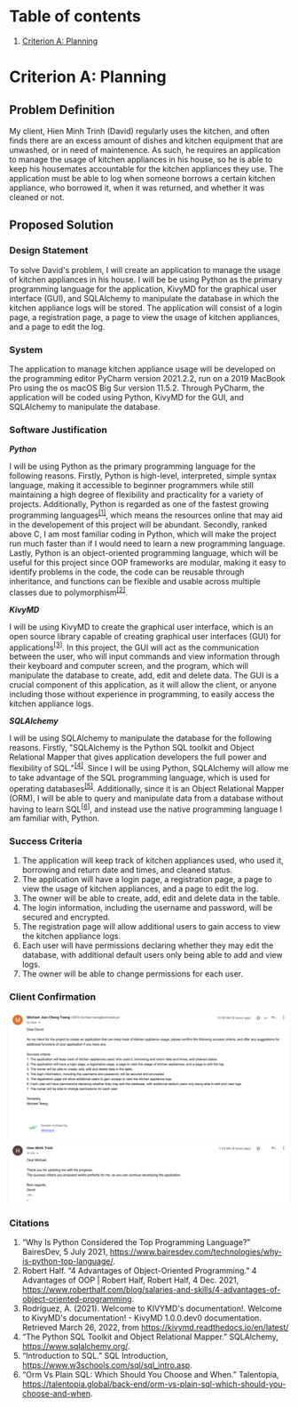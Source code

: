 # Table of contents

1. [Criterion A: Planning](https://github.com/MichaelT2828/Unit_3/blob/main/Project_3/Documentation.md#criterion-a-planning)

# Criterion A: Planning

## Problem Definition

My client, Hien Minh Trinh (David) regularly uses the kitchen, and often finds there are an excess amount of dishes and kitchen equipment that are unwashed, or in need of maintenence.
As such, he requires an application to manage the usage of kitchen appliances in his house, so he is able to keep his housemates accountable for the kitchen appliances they use. 
The application must be able to log when someone borrows a certain kitchen appliance, who borrowed it, when it was returned, and whether it was cleaned or not. 

## Proposed Solution

### Design Statement

To solve David's problem, I will create an application to manage the usage of kitchen appliances in his house. I will be be using Python as the primary programming language for the application, KivyMD for the graphical user interface (GUI), and SQLAlchemy to manipulate the database in which the kitchen appliance logs will be stored.
The application will consist of a login page, a registration page, a page to view the usage of kitchen appliances, and a page to edit the log. 

### System

The application to manage kitchen appliance usage will be developed on the programming editor PyCharm version 2021.2.2, run on a 2019 MacBook Pro using the os macOS Big Sur version 11.5.2.
Through PyCharm, the application will be coded using Python, KivyMD for the GUI, and SQLAlchemy to manipulate the database.

### Software Justification

***Python***

I will be using Python as the primary programming language for the following reasons. Firstly, Python is high-level, interpreted, simple syntax language, making it accessible to beginner programmers while still maintaining a high degree of
flexibility and practicality for a variety of projects. Additionally, Python is regarded as one of the fastest growing programming languages<sup>[[1]](https://www.bairesdev.com/technologies/why-is-python-top-language/)</sup>, which means the resources online
that may aid in the developement of this project will be abundant. Secondly, ranked above C, I am most familiar coding in Python, which will make the project run much faster than if I would need to learn a new programming language. Lastly, Python is 
an object-oriented programming language, which will be useful for this project since OOP frameworks are modular, making it easy to identify problems in the code, the code can be reusable through inheritance, and functions can be flexible and usable across multiple classes due to polymorphism<sup>[[2]](https://www.roberthalf.com/blog/salaries-and-skills/4-advantages-of-object-oriented-programming)</sup>.

***KivyMD***

I will be using KivyMD to create the graphical user interface, which is an open source library capable of creating graphical user interfaces (GUI) for applications<sup>[[3]](https://kivymd.readthedocs.io/en/latest/)</sup>. In this project, the GUI will act as the communication between the user, who will input commands and view information through their keyboard and computer screen,
and the program, which will manipulate the database to create, add, edit and delete data. The GUI is a crucial component of this application, as it will allow the client, or anyone including those without experience in programming, to easily access the kitchen appliance logs. 

***SQLAlchemy***

I will be using SQLAlchemy to manipulate the database for the following reasons. Firstly, "SQLAlchemy is the Python SQL toolkit and Object Relational Mapper that gives application developers the full power and flexibility of SQL."<sup>[[4]](https://www.sqlalchemy.org/)</sup>. Since I will be using Python, SQLAlchemy will allow me to take advantage of the SQL programming language, which is used for operating databases<sup>[[5]](https://www.w3schools.com/sql/sql_intro.asp)</sup>.
Additionally, since it is an Object Relational Mapper (ORM), I will be able to query and manipulate data from a database without having to learn SQL<sup>[[6]](https://talentopia.global/back-end/orm-vs-plain-sql-which-should-you-choose-and-when)</sup>, and instead use the native programming language I am familiar with, Python.  

### Success Criteria

1. The application will keep track of kitchen appliances used, who used it, borrowing and return date and times, and cleaned status.
2. The application will have a login page, a registration page, a page to view the usage of kitchen appliances, and a page to edit the log.
3. The owner will be able to create, add, edit and delete data in the table.
4. The login information, including the username and password, will be secured and encrypted.
5. The registration page will allow additional users to gain access to view the kitchen appliance logs.
6. Each user will have permissions declaring whether they may edit the database, with additional default users only being able to add and view logs.
7. The owner will be able to change permissions for each user.

### Client Confirmation

![](success_criteria_confirmation.png)

### Citations

1. “Why Is Python Considered the Top Programming Language?” BairesDev, 5 July 2021, https://www.bairesdev.com/technologies/why-is-python-top-language/. 
2. Robert Half. “4 Advantages of Object-Oriented Programming.” 4 Advantages of OOP | Robert Half, Robert Half, 4 Dec. 2021, https://www.roberthalf.com/blog/salaries-and-skills/4-advantages-of-object-oriented-programming. 
3. Rodríguez, A. (2021). Welcome to KIVYMD's documentation!. Welcome to KivyMD's documentation! - KivyMD 1.0.0.dev0 documentation. Retrieved March 26, 2022, from https://kivymd.readthedocs.io/en/latest/ 
4. “The Python SQL Toolkit and Object Relational Mapper.” SQLAlchemy, https://www.sqlalchemy.org/. 
5. “Introduction to SQL.” SQL Introduction, https://www.w3schools.com/sql/sql_intro.asp. 
6. “Orm Vs Plain SQL: Which Should You Choose and When.” Talentopia, https://talentopia.global/back-end/orm-vs-plain-sql-which-should-you-choose-and-when. 
